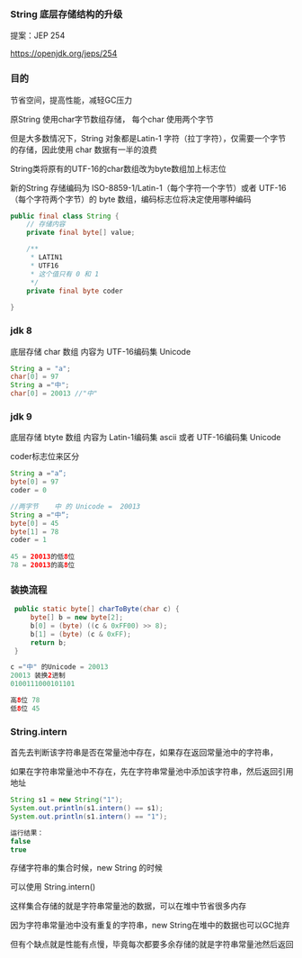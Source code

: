 ### String 底层存储结构的升级

提案：JEP 254

https://openjdk.org/jeps/254



### 目的

节省空间，提高性能，减轻GC压力

原String 使用char字节数组存储， 每个char 使用两个字节

但是大多数情况下，String 对象都是Latin-1 字符（拉丁字符），仅需要一个字节的存储，因此使用 char 数据有一半的浪费



String类将原有的UTF-16的char数组改为byte数组加上标志位	

新的String 存储编码为 ISO-8859-1/Latin-1（每个字符一个字节）或者 UTF-16（每个字符两个字节）的 byte 数组，编码标志位将决定使用哪种编码

```java
public final class String {
    // 存储内容
    private final byte[] value;

    /**
     * LATIN1
     * UTF16
     * 这个值只有 0 和 1
     */
    private final byte coder
    
}    
```





### jdk 8 

底层存储 char 数组  内容为 UTF-16编码集 Unicode 

```java
String a = "a";
char[0] = 97 
String a ="中";
char[0] = 20013 //"中"
```



### jdk 9

底层存储 btyte 数组  内容为 Latin-1编码集 ascii 或者 UTF-16编码集 Unicode 

coder标志位来区分

```java
String a ="a“;
byte[0] = 97 
coder = 0  

//两字节    中 的 Unicode =  20013 
String a ="中“;
byte[0] = 45   
byte[1] = 78     
coder = 1  
    
45 = 20013的低8位
78 = 20013的高8位
```



### 装换流程

```java
 public static byte[] charToByte(char c) {
     byte[] b = new byte[2];
     b[0] = (byte) ((c & 0xFF00) >> 8);
     b[1] = (byte) (c & 0xFF);
     return b;
 }

c ="中" 的Unicode = 20013
20013 装换2进制
0100111000101101

高8位 78 
低8位 45
```





### String.intern

首先去判断该字符串是否在常量池中存在，如果存在返回常量池中的字符串，

如果在字符串常量池中不存在，先在字符串常量池中添加该字符串，然后返回引用地址

```java
String s1 = new String("1");
System.out.println(s1.intern() == s1);
System.out.println(s1.intern() == "1");

运行结果：
false
true
```



存储字符串的集合时候，new String 的时候

可以使用 String.intern() 

这样集合存储的就是字符串常量池的数据，可以在堆中节省很多内存

因为字符串常量池中没有重复的字符串，new String在堆中的数据也可以GC抛弃

但有个缺点就是性能有点慢，毕竟每次都要多余存储的就是字符串常量池然后返回







